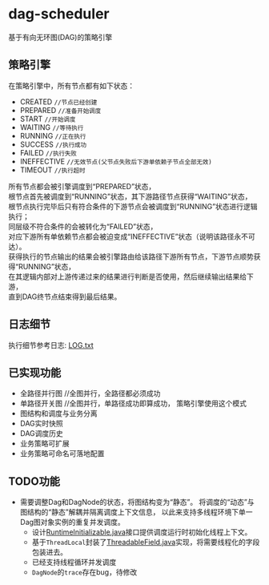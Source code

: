 # dag-scheduler
基于有向无环图(DAG)的策略引擎

## 策略引擎
在策略引擎中，所有节点都有如下状态：
- CREATED `//节点已经创建`
- PREPARED `//准备开始调度`
- START `//开始调度`
- WAITING `//等待执行`
- RUNNING `//正在执行`
- SUCCESS `//执行成功`
- FAILED `//执行失败`
- INEFFECTIVE `//无效节点(父节点失败后下游单依赖子节点全部无效)`
- TIMEOUT `//执行超时`

所有节点都会被引擎调度到“PREPARED”状态，<br>
根节点首先被调度到“RUNNING”状态，其下游路径节点获得“WAITING”状态，<br>
根节点执行完毕后只有符合条件的下游节点会被调度到“RUNNING”状态进行逻辑执行；<br>
同层级不符合条件的会被转化为“FAILED”状态，<br>
对应下游所有单依赖节点都会被迫变成“INEFFECTIVE”状态（说明该路径永不可达）。<br>
获得执行的节点输出的结果会被引擎路由给该路径下游所有节点，下游节点顺势获得“RUNNING”状态，<br>
在其逻辑内部对上游传递过来的结果进行判断是否使用，然后继续输出结果给下游，<br>
直到DAG终节点结束得到最后结果。<br>

## 日志细节
执行细节参考日志: [LOG.txt](./LOG.txt)

## 已实现功能
- 全路径并行图  //全图并行，全路径都必须成功
- 单路径开关图 //全图并行，单路径成功即算成功， 策略引擎使用这个模式
- 图结构和调度与业务分离
- DAG实时快照
- DAG调度历史
- 业务策略可扩展
- 业务策略可命名可落地配置

## TODO功能
- 需要调整Dag和DagNode的状态，将图结构变为“静态”。
  将调度的“动态”与图结构的“静态”解耦并隔离调度上下文信息，
  以此来支持多线程环境下单一Dag图对象实例的重复并发调度。
  - 设计[RuntimeInitializable.java](./src/main/java/com/dvbug/dag/RuntimeInitializable.java)接口提供调度运行时初始化线程上下文。
  - 基于`ThreadLocal`封装了[ThreadableField.java](./src/main/java/com/dvbug/dag/ThreadableField.java)实现，将需要线程化的字段包装进去。
  - 已经支持线程循环并发调度  
  - `DagNode`的`trace`存在bug，待修改